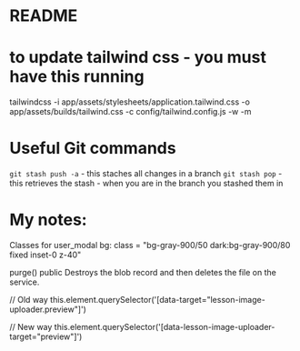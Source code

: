 # README

# to update tailwind css - you must have this running
tailwindcss -i app/assets/stylesheets/application.tailwind.css -o app/assets/builds/tailwind.css -c config/tailwind.config.js -w -m

# Useful Git commands
`git stash push -a` - this staches all changes in a branch 
`git stash pop` - this retrieves the stash - when you are in the branch you stashed them in

# My notes:
Classes for user_modal bg: 
class = "bg-gray-900/50 dark:bg-gray-900/80 fixed inset-0 z-40"

purge() public
Destroys the blob record and then deletes the file on the service.

// Old way
this.element.querySelector('[data-target="lesson-image-uploader.preview"]')

// New way
this.element.querySelector('[data-lesson-image-uploader-target="preview"]')

